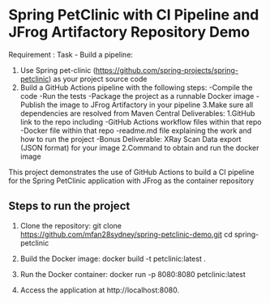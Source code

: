 
# Spring PetClinic with CI Pipeline and JFrog Artifactory Repository Demo

Requirement : 
Task - Build a pipeline:
1. Use Spring pet-clinic (https://github.com/spring-projects/spring-petclinic) as your project source code
2. Build a GitHub Actions pipeline with the following steps:
  -Compile the code
  -Run the tests
  -Package the project as a runnable Docker image
  -Publish the image to JFrog Artifactory in your pipeline
3.Make sure all dependencies are resolved from Maven Central
Deliverables:
1.GitHub link to the repo including
  -GitHub Actions workflow files within that repo
  -Docker file within that repo
  -readme.md file explaining the work and how to run the project
  -Bonus Deliverable: XRay Scan Data export (JSON format) for your image
2.Command to obtain and run the docker image



This project demonstrates the use of GitHub Actions to build a CI pipeline for the Spring PetClinic application with JFrog as the container repository

## Steps to run the project

1. Clone the repository:
   git clone https://github.com/mfan28sydney/spring-petclinic-demo.git
   cd spring-petclinic

2. Build the Docker image:
   docker build -t petclinic:latest .

3. Run the Docker container:
   docker run -p 8080:8080 petclinic:latest

4. Access the application at http://localhost:8080.
